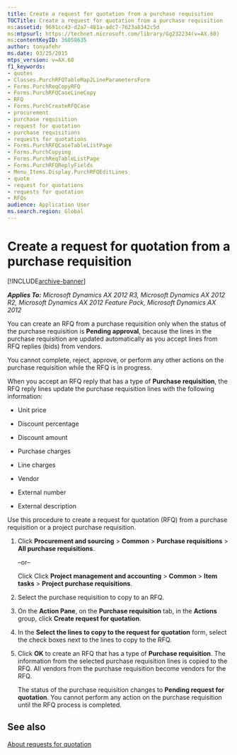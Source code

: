 ```yaml
---
title: Create a request for quotation from a purchase requisition
TOCTitle: Create a request for quotation from a purchase requisition
ms:assetid: 9691cc43-d2a7-481a-adc7-7623a8342c5d
ms:mtpsurl: https://technet.microsoft.com/library/Gg232234(v=AX.60)
ms:contentKeyID: 36058635
author: tonyafehr
ms.date: 03/25/2015
mtps_version: v=AX.60
f1_keywords:
- quotes
- Classes.PurchRFQTableMap2LineParametersForm
- Forms.PurchReqCopyRFQ
- Forms.PurchRFQCaseLineCopy
- RFQ
- Forms.PurchCreateRFQCase
- procurement
- purchase requisition
- request for quotation
- purchase requisitions
- requests for quotations
- Forms.PurchRFQCaseTableListPage
- Forms.PurchCopying
- Forms.PurchReqTableListPage
- Forms.PurchRFQReplyFields
- Menu_Items.Display.PurchRFQEditLines
- quote
- request for quotations
- requests for quotation
- RFQs
audience: Application User
ms.search.region: Global
---
```


# Create a request for quotation from a purchase requisition 


[!INCLUDE[archive-banner](includes/archive-banner.md)]


_**Applies To:** Microsoft Dynamics AX 2012 R3, Microsoft Dynamics AX 2012 R2, Microsoft Dynamics AX 2012 Feature Pack, Microsoft Dynamics AX 2012_

You can create an RFQ from a purchase requisition only when the status of the purchase requisition is **Pending approval**, because the lines in the purchase requisition are updated automatically as you accept lines from RFQ replies (bids) from vendors.

You cannot complete, reject, approve, or perform any other actions on the purchase requisition while the RFQ is in progress.

When you accept an RFQ reply that has a type of **Purchase requisition**, the RFQ reply lines update the purchase requisition lines with the following information:

  - Unit price

  - Discount percentage

  - Discount amount

  - Purchase charges

  - Line charges

  - Vendor

  - External number

  - External description

Use this procedure to create a request for quotation (RFQ) from a purchase requisition or a project purchase requisition.

1.  Click **Procurement and sourcing** \> **Common** \> **Purchase requisitions** \> **All purchase requisitions**.
    
    –or–
    
    Click Click **Project management and accounting** \> **Common** \> **Item tasks** \> **Project purchase requisitions**.

2.  Select the purchase requisition to copy to an RFQ.

3.  On the **Action Pane**, on the **Purchase requisition** tab, in the **Actions** group, click **Create request for quotation**.

4.  In the **Select the lines to copy to the request for quotation** form, select the check boxes next to the lines to copy to the RFQ.

5.  Click **OK** to create an RFQ that has a type of **Purchase requisition**. The information from the selected purchase requisition lines is copied to the RFQ. All vendors from the purchase requisition become vendors for the RFQ.
    
    The status of the purchase requisition changes to **Pending request for quotation**. You cannot perform any action on the purchase requisition until the RFQ process is completed.

## See also

[About requests for quotation](about-requests-for-quotation.md)

  


